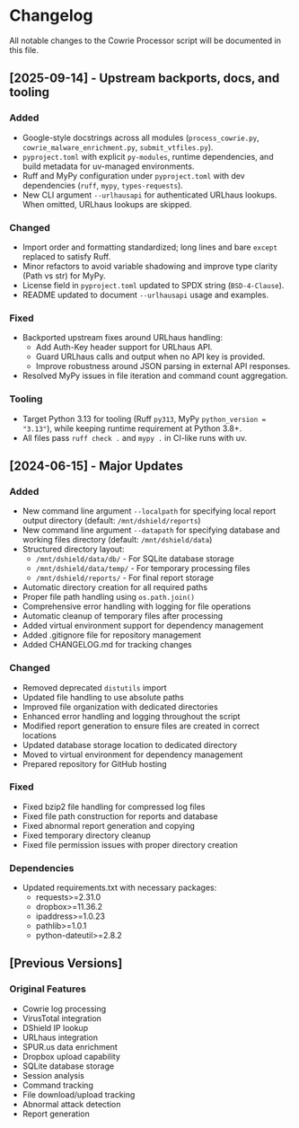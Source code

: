 # Changelog

All notable changes to the Cowrie Processor script will be documented in this file.

## [2025-09-14] - Upstream backports, docs, and tooling

### Added
- Google-style docstrings across all modules (`process_cowrie.py`, `cowrie_malware_enrichment.py`, `submit_vtfiles.py`).
- `pyproject.toml` with explicit `py-modules`, runtime dependencies, and build metadata for uv-managed environments.
- Ruff and MyPy configuration under `pyproject.toml` with dev dependencies (`ruff`, `mypy`, `types-requests`).
- New CLI argument `--urlhausapi` for authenticated URLhaus lookups. When omitted, URLhaus lookups are skipped.

### Changed
- Import order and formatting standardized; long lines and bare `except` replaced to satisfy Ruff.
- Minor refactors to avoid variable shadowing and improve type clarity (Path vs str) for MyPy.
- License field in `pyproject.toml` updated to SPDX string (`BSD-4-Clause`).
- README updated to document `--urlhausapi` usage and examples.

### Fixed
- Backported upstream fixes around URLhaus handling:
  - Add Auth-Key header support for URLhaus API.
  - Guard URLhaus calls and output when no API key is provided.
  - Improve robustness around JSON parsing in external API responses.
- Resolved MyPy issues in file iteration and command count aggregation.

### Tooling
- Target Python 3.13 for tooling (Ruff `py313`, MyPy `python_version = "3.13"`), while keeping runtime requirement at Python 3.8+.
- All files pass `ruff check .` and `mypy .` in CI-like runs with uv.

## [2024-06-15] - Major Updates

### Added
- New command line argument `--localpath` for specifying local report output directory (default: `/mnt/dshield/reports`)
- New command line argument `--datapath` for specifying database and working files directory (default: `/mnt/dshield/data`)
- Structured directory layout:
  - `/mnt/dshield/data/db/` - For SQLite database storage
  - `/mnt/dshield/data/temp/` - For temporary processing files
  - `/mnt/dshield/reports/` - For final report storage
- Automatic directory creation for all required paths
- Proper file path handling using `os.path.join()`
- Comprehensive error handling with logging for file operations
- Automatic cleanup of temporary files after processing
- Added virtual environment support for dependency management
- Added .gitignore file for repository management
- Added CHANGELOG.md for tracking changes

### Changed
- Removed deprecated `distutils` import
- Updated file handling to use absolute paths
- Improved file organization with dedicated directories
- Enhanced error handling and logging throughout the script
- Modified report generation to ensure files are created in correct locations
- Updated database storage location to dedicated directory
- Moved to virtual environment for dependency management
- Prepared repository for GitHub hosting

### Fixed
- Fixed bzip2 file handling for compressed log files
- Fixed file path construction for reports and database
- Fixed abnormal report generation and copying
- Fixed temporary directory cleanup
- Fixed file permission issues with proper directory creation

### Dependencies
- Updated requirements.txt with necessary packages:
  - requests>=2.31.0
  - dropbox>=11.36.2
  - ipaddress>=1.0.23
  - pathlib>=1.0.1
  - python-dateutil>=2.8.2

## [Previous Versions]

### Original Features
- Cowrie log processing
- VirusTotal integration
- DShield IP lookup
- URLhaus integration
- SPUR.us data enrichment
- Dropbox upload capability
- SQLite database storage
- Session analysis
- Command tracking
- File download/upload tracking
- Abnormal attack detection
- Report generation 
